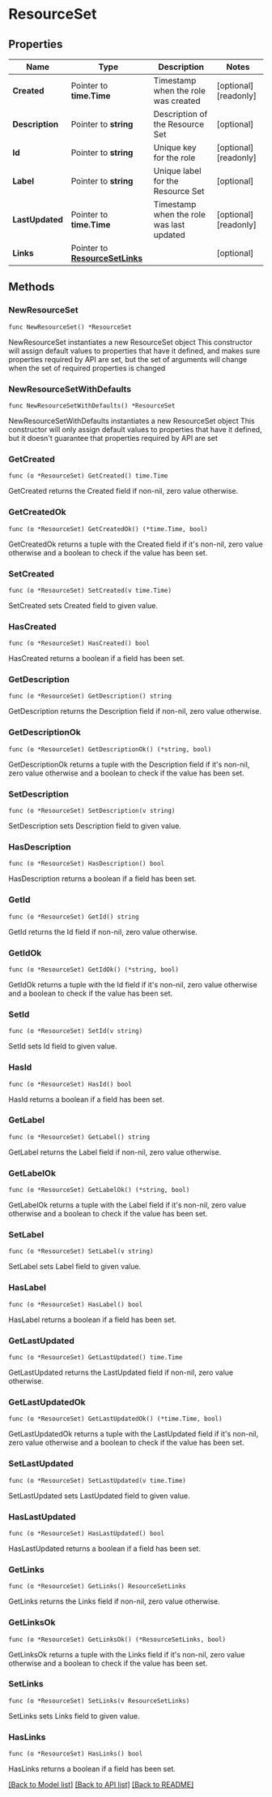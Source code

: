 # ResourceSet

## Properties

Name | Type | Description | Notes
------------ | ------------- | ------------- | -------------
**Created** | Pointer to **time.Time** | Timestamp when the role was created | [optional] [readonly] 
**Description** | Pointer to **string** | Description of the Resource Set | [optional] 
**Id** | Pointer to **string** | Unique key for the role | [optional] [readonly] 
**Label** | Pointer to **string** | Unique label for the Resource Set | [optional] 
**LastUpdated** | Pointer to **time.Time** | Timestamp when the role was last updated | [optional] [readonly] 
**Links** | Pointer to [**ResourceSetLinks**](ResourceSetLinks.md) |  | [optional] 

## Methods

### NewResourceSet

`func NewResourceSet() *ResourceSet`

NewResourceSet instantiates a new ResourceSet object
This constructor will assign default values to properties that have it defined,
and makes sure properties required by API are set, but the set of arguments
will change when the set of required properties is changed

### NewResourceSetWithDefaults

`func NewResourceSetWithDefaults() *ResourceSet`

NewResourceSetWithDefaults instantiates a new ResourceSet object
This constructor will only assign default values to properties that have it defined,
but it doesn't guarantee that properties required by API are set

### GetCreated

`func (o *ResourceSet) GetCreated() time.Time`

GetCreated returns the Created field if non-nil, zero value otherwise.

### GetCreatedOk

`func (o *ResourceSet) GetCreatedOk() (*time.Time, bool)`

GetCreatedOk returns a tuple with the Created field if it's non-nil, zero value otherwise
and a boolean to check if the value has been set.

### SetCreated

`func (o *ResourceSet) SetCreated(v time.Time)`

SetCreated sets Created field to given value.

### HasCreated

`func (o *ResourceSet) HasCreated() bool`

HasCreated returns a boolean if a field has been set.

### GetDescription

`func (o *ResourceSet) GetDescription() string`

GetDescription returns the Description field if non-nil, zero value otherwise.

### GetDescriptionOk

`func (o *ResourceSet) GetDescriptionOk() (*string, bool)`

GetDescriptionOk returns a tuple with the Description field if it's non-nil, zero value otherwise
and a boolean to check if the value has been set.

### SetDescription

`func (o *ResourceSet) SetDescription(v string)`

SetDescription sets Description field to given value.

### HasDescription

`func (o *ResourceSet) HasDescription() bool`

HasDescription returns a boolean if a field has been set.

### GetId

`func (o *ResourceSet) GetId() string`

GetId returns the Id field if non-nil, zero value otherwise.

### GetIdOk

`func (o *ResourceSet) GetIdOk() (*string, bool)`

GetIdOk returns a tuple with the Id field if it's non-nil, zero value otherwise
and a boolean to check if the value has been set.

### SetId

`func (o *ResourceSet) SetId(v string)`

SetId sets Id field to given value.

### HasId

`func (o *ResourceSet) HasId() bool`

HasId returns a boolean if a field has been set.

### GetLabel

`func (o *ResourceSet) GetLabel() string`

GetLabel returns the Label field if non-nil, zero value otherwise.

### GetLabelOk

`func (o *ResourceSet) GetLabelOk() (*string, bool)`

GetLabelOk returns a tuple with the Label field if it's non-nil, zero value otherwise
and a boolean to check if the value has been set.

### SetLabel

`func (o *ResourceSet) SetLabel(v string)`

SetLabel sets Label field to given value.

### HasLabel

`func (o *ResourceSet) HasLabel() bool`

HasLabel returns a boolean if a field has been set.

### GetLastUpdated

`func (o *ResourceSet) GetLastUpdated() time.Time`

GetLastUpdated returns the LastUpdated field if non-nil, zero value otherwise.

### GetLastUpdatedOk

`func (o *ResourceSet) GetLastUpdatedOk() (*time.Time, bool)`

GetLastUpdatedOk returns a tuple with the LastUpdated field if it's non-nil, zero value otherwise
and a boolean to check if the value has been set.

### SetLastUpdated

`func (o *ResourceSet) SetLastUpdated(v time.Time)`

SetLastUpdated sets LastUpdated field to given value.

### HasLastUpdated

`func (o *ResourceSet) HasLastUpdated() bool`

HasLastUpdated returns a boolean if a field has been set.

### GetLinks

`func (o *ResourceSet) GetLinks() ResourceSetLinks`

GetLinks returns the Links field if non-nil, zero value otherwise.

### GetLinksOk

`func (o *ResourceSet) GetLinksOk() (*ResourceSetLinks, bool)`

GetLinksOk returns a tuple with the Links field if it's non-nil, zero value otherwise
and a boolean to check if the value has been set.

### SetLinks

`func (o *ResourceSet) SetLinks(v ResourceSetLinks)`

SetLinks sets Links field to given value.

### HasLinks

`func (o *ResourceSet) HasLinks() bool`

HasLinks returns a boolean if a field has been set.


[[Back to Model list]](../README.md#documentation-for-models) [[Back to API list]](../README.md#documentation-for-api-endpoints) [[Back to README]](../README.md)


